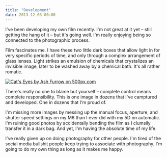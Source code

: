 ```yaml
---
title: "Development"
date: 2013-12-03 00:00
---
```


<p>I've been developing my own film recently. I'm not great at it yet – still getting the hang of it – but it's going well. I'm really enjoying being so connected to the photographic process. </p>

<p>Film fascinates me. I have these two little dark boxes that allow light in for very specific periods of time, and only through a complex arrangement of glass lenses. Light strikes an emulsion of chemicals that crystalizes an invisible image, later to be washed away by a chemical bath. It's all rather romatic. </p>

<a href="http://500px.com/photo/53774114"><img src="http://ppcdn.500px.org/53774114/2fa691b358abdae27986d34d2070cf4d0b6cffe8/4.jpg" alt="Cat's Eyes by Ash Furrow on 500px.com" border="0" style="margin: 0 0 0 0;"></a>

<p>There's really no one to blame but yourself – complete control means complete responsibility. This is one image in dozens that I've camptured and developed. One in dozens that I'm proud of. </p>

<p>I'm missing more images by messing up the manual focus, aperture, and shutter speed settings on my M6 than I ever did with my 5D on automatic. I'm ruining good photos by accidentally bending the film as I clumsily transfer it in a dark bag. And yet, I'm having the absolute time of my life. </p>

<p>I've really given up on doing photography for other people. I'm tired of the social media bullshit people keep trying to associate with photography. I'm going to do my own thing as long as it makes me happy. </p>

<!-- more -->

